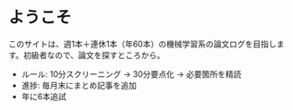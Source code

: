 # ようこそ
このサイトは、週1本＋連休1本（年60本）の機械学習系の論文ログを目指します。初級者なので、論文を探すところから。

- ルール: 10分スクリーニング → 30分要点化 → 必要箇所を精読
- 進捗: 毎月末にまとめ記事を追加
- 年に6本追試
